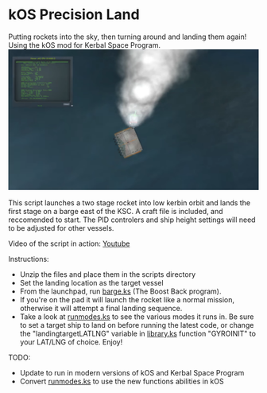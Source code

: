 # kOS Precision Land

Putting rockets into the sky, then turning around and landing them again! Using the kOS mod for Kerbal Space Program.
![Landing on a barge](doc/img/2015-04-17-Barge_Landing.png?raw=true "Landing on a barge")

This script launches a two stage rocket into low kerbin orbit and lands the first stage on a barge east of the KSC. A craft file is included, and reccomended to start. The PID controlers and ship height settings will need to be adjusted for other vessels.

Video of the script in action: [Youtube](https://youtu.be/sqqQy8cIVFY)
 
Instructions:
  * Unzip the files and place them in the scripts directory
  * Set the landing location as the target vessel
  * From the launchpad, run [barge.ks](barge.ks) (The Boost Back program). 
  * If you're on the pad it will launch the rocket like a normal mission, otherwise it will attempt a final landing sequence. 
  * Take a look at [runmodes.ks](runmodes.ks) to see the various modes it runs in. Be sure to set a target ship to land on before running the latest code, or change the "landingtargetLATLNG" variable in [library.ks](library.ks) function "GYROINIT" to your LAT/LNG of choice. Enjoy!

TODO:
  * Update to run in modern versions of kOS and Kerbal Space Program
  * Convert [runmodes.ks](runmodes.ks) to use the new functions abilities in kOS
